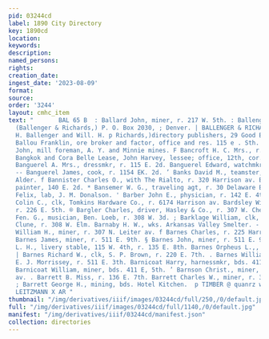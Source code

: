 ```yaml
---
pid: 03244cd
label: 1890 City Directory
key: 1890cd
location: 
keywords: 
description: 
named_persons: 
rights: 
creation_date: 
ingest_date: '2023-08-09'
format: 
source: 
order: '3244'
layout: cmhc_item
text: "       BAL 65 B  : Ballard John, miner, r. 217 W. 5th. : Ballenger John H.,
  (Ballenger & Richards,) P. O. Box 2030, ; Denver. | BALLENGER & RICHARDS, (John
  H. Ballenger and Will. H. p Richards,)directory publishers, 29 Good Blk, Denver.
  Ballou Franklin, ore broker and factor, office and res. 115 e . Sth. ‘ Bambrough
  John, mill foreman, A. Y. and Minnie mines. F Bancroft H. C. Mrs., r. 128 E. 6th.
  Bangkok and Cora Belle Lease, John Harvey, lessee; office, 12th, cor. Hemlock. _
  Banguerel A. Mrs., dressmkr, r. 115 E. 2d. Banguerel Edward, watchmkr, 115 EK. 2d.
  -- Banguerel James, cook, r. 1154 EK. 2d. ’ Banks David M., teamster, r. Elm, nr.
  Alder. f Bannister Charles O., with The Rialto, r. 320 Harrison av. Bannon Luke,
  painter, 140 E. 2d. * Bansemer W. G., traveling agt, r. 30 Delaware Blk. * Barado
  Felix, lab, J. M. Donalson. ' Barber John E., physician, r. 142 E. 4th. Barclay
  Colin C., clk, Tomkins Hardware Co., r. 6174 Harrison av. Bardsley William R., miner,
  r. 226 E. 5th. ® Bargler Charles, driver, Hasley & Co., r. 307 W. Chestnut. Barker
  Fen. G., musician, Ben. Loeb, r. 308 W. 3d. ; Barklage William, clk, J. B. & W.
  Clune, r. 308 W. Elm. Barnaby H. W., wks. Arkansas Valley Smelter. - Barncastle
  William H., miner, r. 307 N. Leiter av. f Barnes Charles, r. 225 Harrison av. t'
  Barnes James, miner, r. 511 E. 9th. § Barnes John, miner, r. 511 E. 9th. } Barnes
  L. H., livery stable, 115 W. 4th, r. 135 E. 8th. Barnes Orpheus L.,, r. 135 E. 8th.
  | Barnes Richard W., clk, S. P. Brown, r. 220 E. 7th. . Barnes William J., clk,
  E. J. Morrissey, r. 511 E. 3th. Barnicoat Harry, harnessmkr, bds. 411 E. 5th. '
  Barnicoat William, miner, bds. 411 E, 5th. ’ Barnson Christ., miner, r. 124 Harrison
  av. . Barrett B. Miss, r. 136 E. 7th. Barrett Charles W., miner, r. 314 E. 5th.
  ; Barrett George H., mining, bds. Hotel Kitchen.  p TIMBER @ quanrz waco™®. CHARLES
  LEITZMANN X AR "
thumbnail: "/img/derivatives/iiif/images/03244cd/full/250,/0/default.jpg"
full: "/img/derivatives/iiif/images/03244cd/full/1140,/0/default.jpg"
manifest: "/img/derivatives/iiif/03244cd/manifest.json"
collection: directories
---
```

